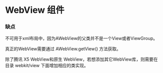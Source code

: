 # WebView 组件

### 缺点
不可用于xml布局中，因为AWebView的父类并不是一个View或者ViewGroup。

真正的WebView需要通过 AWebView.getView() 方法获取。

除了腾讯 X5 WebView和原生 WebView，若想添加其它WebView库，则需要在目录 webkit/view 下面增加相应的类实现。